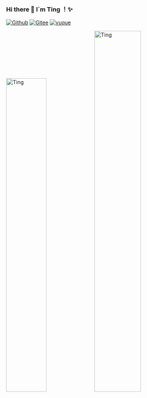 ### Hi there 👋 I`m Ting ！✨
 
[![Github](https://img.shields.io/badge/-Github-000?style=flat&logo=Github&logoColor=white)](https://github.com/Ting-Code)
[![Gitee](https://img.shields.io/badge/-Gitee-c14438?style=flat&logo=Gitee&logoColor=white)](https://gitee.com/ting-code)
[![yuque](https://img.shields.io/badge/-语雀\(博客\)-green?style=flat&logo=yuque&logoColor=white)](https://www.yuque.com/u2368282/ting)

<p align="left">
 <img width="46.6%" src="https://github-readme-stats.vercel.app/api/top-langs/?username=Ting-Code&hide_title=true&layout=compact&theme=gotham" alt="Ting" />
 <img width="50%"  src="https://github-readme-stats.vercel.app/api?username=Ting-Code&show_icons=true&theme=gotham" alt="Ting" />
</p>

